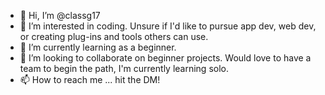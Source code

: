 - 👋 Hi, I’m @classg17
- 👀 I’m interested in coding. Unsure if I'd like to pursue app dev, web dev, or creating plug-ins and tools others can use.
- 🌱 I’m currently learning as a beginner. 
- 💞️ I’m looking to collaborate on beginner projects.  Would love to have a team to begin the path, I'm currently learning solo.
- 📫 How to reach me ... hit the DM!

<!---
classg17/classg17 is a ✨ special ✨ repository because its `README.md` (this file) appears on your GitHub profile.
You can click the Preview link to take a look at your changes.
--->
